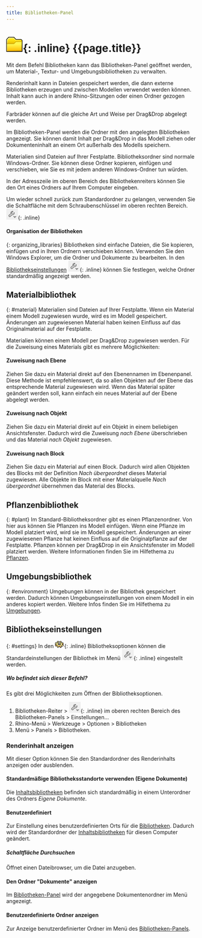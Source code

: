 ```yaml
---
title: Bibliotheken-Panel
---
```


# ![images/libraries.svg](images/libraries.svg){: .inline} {{page.title}}
Mit dem Befehl Bibliotheken kann das Bibliotheken-Panel geöffnet werden, um Material-, Textur- und Umgebungsbibliotheken zu verwalten.

Renderinhalt kann in Dateien gespeichert werden, die dann externe Bibliotheken erzeugen und zwischen Modellen verwendet werden können. Inhalt kann auch in andere Rhino-Sitzungen oder einen Ordner gezogen werden.

Farbräder können auf die gleiche Art und Weise per Drag&Drop abgelegt werden.

Im Bibliotheken-Panel werden die Ordner mit den angelegten Bibliotheken angezeigt. Sie können damit Inhalt per Drag&Drop in das Modell ziehen oder Dokumenteninhalt an einem Ort außerhalb des Modells speichern.

Materialien sind Dateien auf Ihrer Festplatte.  Bibliotheksordner sind normale Windows-Ordner.  Sie können diese Ordner kopieren, einfügen und verschieben, wie Sie es mit jedem anderen Windows-Ordner tun würden.

In der Adresszeile im oberen Bereich des Bibliothekenreiters können Sie den Ort eines Ordners auf Ihrem Computer eingeben.

Um wieder schnell zurück zum Standardordner zu gelangen, verwenden Sie die Schaltfläche mit dem Schraubenschlüssel im oberen rechten Bereich. ![images/library_default.png](images/library_default.png){: .inline}

#### Organisation der Bibliotheken
{: organizing_libraries}
Bibliotheken sind einfache Dateien, die Sie kopieren, einfügen und in Ihren Ordnern verschieben können. Verwenden Sie den Windows Explorer, um die Ordner und Dokumente zu bearbeiten. In den [Bibliothekseinstellungen](#settings) ![images/library_default.png](images/library_default.png){: .inline} können Sie festlegen, welche Ordner standardmäßig angezeigt werden.

## Materialbibliothek
{: #material}
Materialien sind Dateien auf Ihrer Festplatte.  Wenn ein Material einem Modell zugewiesen wurde, wird es im Modell gespeichert.  Änderungen am zugewiesenen Material haben keinen Einfluss auf das Originalmaterial auf der Festplatte.

Materialien können einem Modell per Drag&Drop zugewiesen werden. Für die Zuweisung eines Materials gibt es mehrere Möglichkeiten:

#### Zuweisung nach Ebene
Ziehen Sie dazu ein Material direkt auf den Ebenennamen im Ebenenpanel. Diese Methode ist empfehlenswert, da so allen Objekten auf der Ebene das entsprechende Material zugewiesen wird. Wenn das Material später geändert werden soll, kann einfach ein neues Material auf der Ebene abgelegt werden.

#### Zuweisung nach Objekt
Ziehen Sie dazu ein Material direkt auf ein Objekt in einem beliebigen Ansichtsfenster. Dadurch wird die Zuweisung *nach Ebene* überschrieben und das Material *nach Objekt* zugewiesen.

#### Zuweisung nach Block
Ziehen Sie dazu ein Material auf einen Block. Dadurch wird allen Objekten des Blocks mit der Definition *Nach übergeordnet* dieses Material zugewiesen.  Alle Objekte im Block mit einer Materialquelle *Nach übergeordnet* übernehmen das Material des Blocks.

## Pflanzenbibliothek
{: #plant}
Im Standard-Bibliotheksordner gibt es einen Pflanzenordner.  Von hier aus können Sie Pflanzen ins Modell einfügen.  Wenn eine Pflanze im Modell platziert wird, wird sie im Modell gespeichert. Änderungen an einer zugewiesenen Pflanze hat keinen Einfluss auf die Originalpflanze auf der Festplatte. Pflanzen können per Drag&Drop in ein Ansichtsfenster im Modell platziert werden. Weitere Informationen finden Sie im Hilfethema zu [Pflanzen](plants.html).

## Umgebungsbibliothek
{: #environment}
Umgebungen können in der Bibliothek gespeichert werden.  Dadurch können Umgebungseinstellungen von einem Modell in ein anderes kopiert werden.  Weitere Infos finden Sie im Hilfethema zu [Umgebungen](environment-tab.html).

## Bibliothekseinstellungen
{: #settings}
In den ![images/options.png](images/options.png){: .inline} Bibliotheksoptionen können die Standardeinstellungen der Bibliothek im Menü ![images/library_default.png](images/library_default.png){: .inline} eingestellt werden.

##### Wo befindet sich dieser Befehl?
Es gibt drei Möglichkeiten zum Öffnen der Bibliotheksoptionen.

 1. Bibliotheken-Reiter > ![images/library_default.png](images/library_default.png){: .inline} im oberen rechten Bereich des Bibliotheken-Panels > Einstellungen...
 1. Rhino-Menü > Werkzeuge > Optionen > Bibliotheken
 1. Menü > Panels > Bibliotheken.


### Renderinhalt anzeigen
Mit dieser Option können Sie den Standardordner des Renderinhalts anzeigen oder ausblenden.

#### Standardmäßige Bibliotheksstandorte verwenden (Eigene Dokumente)
Die [Inhaltsbibliotheken](libraries.html) befinden sich standardmäßig in einem Unterordner des Ordners *Eigene Dokumente*.

#### Benutzerdefiniert
Zur Einstellung eines benutzerdefinierten Orts für die [Bibliotheken](libraries.html).  Dadurch wird der Standardordner der [Inhaltsbibliotheken](libraries.html) für diesen Computer geändert.

##### Schaltfläche Durchsuchen
Öffnet einen Dateibrowser, um die Datei anzugeben.

#### Den Ordner "Dokumente" anzeigen
Im [Bibliotheken-Panel](libraries.html) wird der angegebene Dokumentenordner im Menü angezeigt.

#### Benutzerdefinierte Ordner anzeigen
Zur Anzeige benutzerdefinierter Ordner im Menü des [Bibliotheken-Panels](libraries.html).